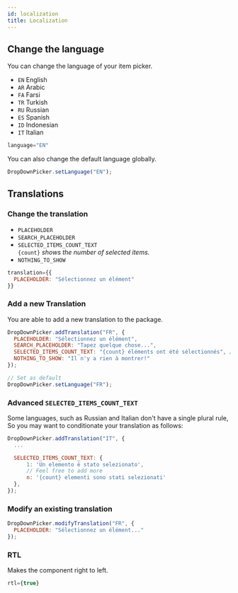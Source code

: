 ```yaml
---
id: localization
title: Localization
---
```


## Change the language
You can change the language of your item picker.
+ `EN` English
+ `AR` Arabic
+ `FA` Farsi
+ `TR` Turkish
+ `RU` Russian
+ `ES` Spanish
+ `ID` Indonesian
+ `IT` Italian

```jsx
language="EN"
```

You can also change the default language globally.

```jsx
DropDownPicker.setLanguage("EN");
```

## Translations
### Change the translation
+ `PLACEHOLDER`
+ `SEARCH_PLACEHOLDER`
+ `SELECTED_ITEMS_COUNT_TEXT`  
  `{count}` *shows the number of selected items.*
+ `NOTHING_TO_SHOW`

```jsx
translation={{
  PLACEHOLDER: "Sélectionnez un élément"
}}
```

### Add a new Translation
You are able to add a new translation to the package.

```jsx
DropDownPicker.addTranslation("FR", {
  PLACEHOLDER: "Sélectionnez un élément",
  SEARCH_PLACEHOLDER: "Tapez quelque chose...",
  SELECTED_ITEMS_COUNT_TEXT: "{count} éléments ont été sélectionnés", // See below for advanced options
  NOTHING_TO_SHOW: "Il n'y a rien à montrer!"
});

// Set as default
DropDownPicker.setLanguage("FR");
```

### Advanced `SELECTED_ITEMS_COUNT_TEXT`
Some languages, such as Russian and Italian don't have a single plural rule, So you may want to conditionate your translation as follows:
```jsx
DropDownPicker.addTranslation("IT", {
  ...

  SELECTED_ITEMS_COUNT_TEXT: {
      1: 'Un elemento è stato selezionato',
      // Feel free to add more
      n: '{count} elementi sono stati selezionati'
  },
});
```

### Modify an existing translation
```jsx
DropDownPicker.modifyTranslation("FR", {
  PLACEHOLDER: "Sélectionnez un élément..."
});
```

### RTL
Makes the component right to left.
```jsx
rtl={true}
```